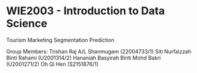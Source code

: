 # WIE2003 - Introduction to Data Science
Tourism Marketing Segmentation Prediction

Group Members:
Trishan Raj A/L Shanmugam (22004733/1)
Siti Nurfaizzah Binti Rahami (U2001314/2)
Hananiah Basyirah Binti Mohd Bakri (U2001271/2)
Oh Qi Hen (S2151876/1)


